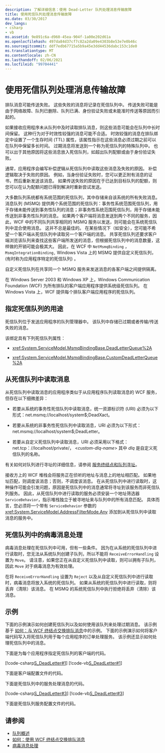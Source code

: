 ```yaml
---
description: 了解详细信息：使用 Dead-Letter 队列处理消息传输故障
title: 使用死信队列处理消息传输故障
ms.date: 03/30/2017
dev_langs:
- csharp
- vb
ms.assetid: 9e891c6a-d960-45ea-904f-1a00e202d61a
ms.openlocfilehash: 497da84d37cf7c82a2da09e4303b8e53e7e0b46c
ms.sourcegitcommit: ddf7edb67715a5b9a45e3dd44536dabc153c1de0
ms.translationtype: MT
ms.contentlocale: zh-CN
ms.lasthandoff: 02/06/2021
ms.locfileid: "99704441"
---
```

# <a name="using-dead-letter-queues-to-handle-message-transfer-failures"></a>使用死信队列处理消息传输故障

排队消息可能传送失败。 这些失败的消息将记录在死信队列中。 传送失败可能是由于网络故障、队列已删除、队列已满、身份验证失败或未能准时传送等原因而引起的。  
  
 如果接收应用程序未从队列中及时读取排队消息，则这些消息可能会在队列中长时间保留。 这种行为对于时效性较强的消息可能不合适。 时效较强的消息在排队绑定中设置了一个生存时间 (TTL) 属性，该属性指示在这些消息必须过期之前可以在队列中保留多长时间。 过期消息将发送到一个称为死信队列的特殊队列中。 也可以出于其他原因将这些消息放入死信队列，如超出队列配额或由于身份验证失败。  
  
 通常，应用程序会编写补偿逻辑从死信队列中读取这些消息及失败的原因。 补偿逻辑取决于失败的原因。 例如，当身份验证失败时，您可以更正附有消息的证书，然后重新发送该消息。 如果传送失败的原因在于已达到目标队列的配额，则您可以在认为配额问题已得到解决时重新尝试发送。  
  
 大多数队列系统都有系统范围的死信队列，其中存储来自该系统的所有失败消息。 消息队列 (MSMQ) 提供两个系统范围的死信队列：事务性系统范围死信队列，用于存储未能传送到事务性队列的消息；非事务性系统范围死信队列，用于存储未能传送到非事务性队列的消息。 如果两个客户端将消息发送到两个不同的服务，因此，WCF 中的不同队列共享相同的 MSMQ 服务以发送，则可能会在系统死信队列中混合使用消息。 这并不总是最佳的。 在某些情况下（如安全），您可能不希望一个客户端从死信队列中读取另一个客户端的消息。 共享死信队列还要求客户端浏览该队列来查找这些客户端所发送的消息，但根据死信队列中的消息数量，这样做的开销可能会极其大。 因此，在 WCF 中 `NetMsmqBinding` ， `MsmqIntegrationBinding,` Windows Vista 上的 MSMQ 提供自定义死信队列， (有时称为应用程序特定的死信队列) 。  
  
 自定义死信队列在共享同一个 MSMQ 服务来发送消息的各客户端之间提供隔离。  
  
 在 Windows Server 2003 和 Windows XP 上，Windows Communication Foundation (WCF) 为所有排队的客户端应用程序提供系统级死信队列。 在 Windows Vista 上，WCF 提供每个排队客户端应用程序的死信队列。  
  
## <a name="specifying-use-of-the-dead-letter-queue"></a>指定死信队列的用途  

 死信队列位于发送应用程序的队列管理器中。 该队列中存储已过期或者传输/传送失败的消息。  
  
 该绑定具有下列死信队列属性：  
  
- <xref:System.ServiceModel.MsmqBindingBase.DeadLetterQueue%2A>  
  
- <xref:System.ServiceModel.MsmqBindingBase.CustomDeadLetterQueue%2A>  
  
## <a name="reading-messages-from-the-dead-letter-queue"></a>从死信队列中读取消息  

 从死信队列中读取消息的应用程序类似于从应用程序队列读取消息的 WCF 服务，但存在以下细微差异：  
  
- 若要从系统的事务性死信队列中读取消息，统一资源标识符 (URI) 必须为以下形式：net.msmq://localhost/system$;DeadXact。  
  
- 若要从系统的非事务性死信队列中读取消息，URI 必须为以下形式：net.msmq://localhost/system$;DeadLetter。  
  
- 若要从自定义死信队列中读取消息，URI 必须采用以下格式： net.tcp：//localhost/private/， \<*custom-dlq-name*> 其中 *dlq* 是自定义死信队列的名称。  
  
 有关如何对队列进行寻址的详细信息，请参阅 [服务终结点和队列寻址](service-endpoints-and-queue-addressing.md)。  
  
 接收方上的 WCF 堆栈会将服务正在侦听的地址与消息上的地址相匹配。 如果地址匹配，则调度该消息；否则，不调度该消息。 在从死信队列中进行读取时，这种操作可能会引发问题，原因是死信队列中的消息通常将寻址到该服务而非死信队列服务。 因此，从死信队列中进行读取的服务必须安装一个地址筛选器 `ServiceBehavior`，指示堆栈独立于被寻地址来与队列中的所有消息匹配。 具体而言，您必须将一个带有 `ServiceBehavior` 参数的 <xref:System.ServiceModel.AddressFilterMode.Any> 添加到从死信队列中读取消息的服务中。  
  
## <a name="poison-message-handling-from-the-dead-letter-queue"></a>死信队列中的病毒消息处理  

 病毒消息处理在死信队列中可用，但有一些条件。 因为在从系统的死信队列中进行读取时，您无法从系统队列创建子队列，所以不能将 `ReceiveErrorHandling` 设置为 `Move`。 请注意，如果您正在从自定义死信队列中读取，则可以拥有子队列，因此 `Move` 对于病毒消息为有效处理。  
  
 在将 `ReceiveErrorHandling` 设置为 `Reject` 以及从自定义死信队列中进行读取时，病毒消息将放入系统的死信队列。 如果从系统的死信队列中进行读取，则将丢弃（清除）该消息。 在 MSMQ 的系统死信队列中执行拒绝将丢弃（清除）该消息。  
  
## <a name="example"></a>示例  

 下面的示例演示如何创建死信队列以及如何使用该队列来处理过期消息。 该示例基于 [如何：与 WCF 终结点交换排队消息](how-to-exchange-queued-messages-with-wcf-endpoints.md)中的示例。 下面的示例演示如何将客户端代码写入将死信队列用于每个应用程序的订单处理服务。 该示例还显示如何处理死信队列中的消息。  
  
 下面是为每个应用程序指定死信队列的客户端的代码。  
  
 [!code-csharp[S_DeadLetter#1](../../../../samples/snippets/csharp/VS_Snippets_CFX/s_deadletter/cs/client.cs#1)]
 [!code-vb[S_DeadLetter#1](../../../../samples/snippets/visualbasic/VS_Snippets_CFX/s_deadletter/vb/client.vb#1)]  
  
 下面是客户端配置文件的代码。  

 下面是死信队列中的服务处理消息的代码。  
  
 [!code-csharp[S_DeadLetter#3](../../../../samples/snippets/csharp/VS_Snippets_CFX/s_deadletter/cs/dlservice.cs#3)]
 [!code-vb[S_DeadLetter#3](../../../../samples/snippets/visualbasic/VS_Snippets_CFX/s_deadletter/vb/dlservice.vb#3)]  
  
 下面是死信队列服务配置文件的代码。  

## <a name="see-also"></a>请参阅

- [队列概述](queues-overview.md)
- [如何：使用 WCF 终结点交换排队消息](how-to-exchange-queued-messages-with-wcf-endpoints.md)
- [病毒消息处理](poison-message-handling.md)
